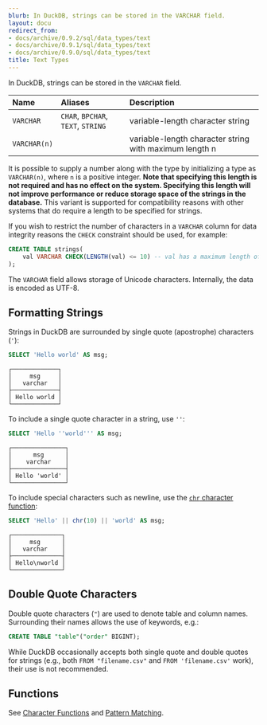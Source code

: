 ```yaml
---
blurb: In DuckDB, strings can be stored in the VARCHAR field.
layout: docu
redirect_from:
- docs/archive/0.9.2/sql/data_types/text
- docs/archive/0.9.1/sql/data_types/text
- docs/archive/0.9.0/sql/data_types/text
title: Text Types
---
```


In DuckDB, strings can be stored in the `VARCHAR` field.

<div class="narrow_table"></div>

| Name | Aliases | Description |
|:---|:---|:---|
| `VARCHAR` | `CHAR`, `BPCHAR`, `TEXT`, `STRING` | variable-length character string |
| `VARCHAR(n)` |  | variable-length character string with maximum length n |

It is possible to supply a number along with the type by initializing a type as `VARCHAR(n)`,  where `n` is a positive integer. **Note that specifying this length is not required and has no effect on the system. Specifying this length will not improve performance or reduce storage space of the strings in the database.** This variant is supported for compatibility reasons with other systems that do require a length to be specified for strings.

If you wish to restrict the number of characters in a `VARCHAR` column for data integrity reasons the `CHECK` constraint should be used, for example:


```sql
CREATE TABLE strings(
    val VARCHAR CHECK(LENGTH(val) <= 10) -- val has a maximum length of 10 characters
);
```

The `VARCHAR` field allows storage of Unicode characters. Internally, the data is encoded as UTF-8.

## Formatting Strings

Strings in DuckDB are surrounded by single quote (apostrophe) characters (`'`):

```sql
SELECT 'Hello world' AS msg;
```
```text
┌─────────────┐
│     msg     │
│   varchar   │
├─────────────┤
│ Hello world │
└─────────────┘
```

To include a single quote character in a string, use `''`:

```sql
SELECT 'Hello ''world''' AS msg;
```
```text
┌───────────────┐
│      msg      │
│    varchar    │
├───────────────┤
│ Hello 'world' │
└───────────────┘
```

To include special characters such as newline, use the [`chr` character function](../../sql/functions/char):

```sql
SELECT 'Hello' || chr(10) || 'world' AS msg;
```
```text
┌──────────────┐
│     msg      │
│   varchar    │
├──────────────┤
│ Hello\nworld │
└──────────────┘
```

## Double Quote Characters

Double quote characters (`"`) are used to denote table and column names. Surrounding their names allows the use of keywords, e.g.:

```sql
CREATE TABLE "table"("order" BIGINT);
```

While DuckDB occasionally accepts both single quote and double quotes for strings (e.g., both `FROM "filename.csv"` and `FROM 'filename.csv'` work), their use is not recommended.

## Functions

See [Character Functions](../../sql/functions/char) and [Pattern Matching](../../sql/functions/patternmatching).